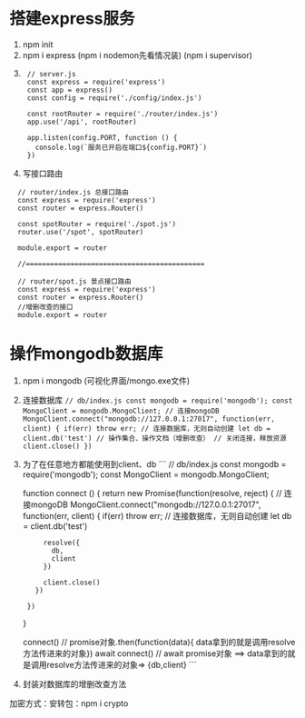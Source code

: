 # 搭建express服务
1. npm init
2. npm i express   (npm i nodemon先看情况装)  (npm i supervisor)
3. ```
    // server.js
    const express = require('express')
    const app = express()
    const config = require('./config/index.js')

    const rootRouter = require('./router/index.js')
    app.use('/api', rootRouter)

    app.listen(config.PORT, function () {
      console.log(`服务已开启在端口${config.PORT}`)
    })
   ```
4. 写接口路由
  ```
    // router/index.js 总接口路由
    const express = require('express')
    const router = express.Router()

    const spotRouter = require('./spot.js')
    router.use('/spot', spotRouter)

    module.export = router

    //============================================

    // router/spot.js 景点接口路由
    const express = require('express')
    const router = express.Router()
    //增删改查的接口
    module.export = router
  ```
# 操作mongodb数据库
  1. npm i mongodb (可视化界面/mongo.exe文件)
  2. 连接数据库
    ```
      // db/index.js
        const mongodb = require('mongodb');
        const MongoClient = mongodb.MongoClient;
        // 连接mongoDB
        MongoClient.connect("mongodb://127.0.0.1:27017", function(err, client) {
          if(err) throw err;
          // 连接数据库，无则自动创建
          let db = client.db('test')
          // 操作集合、操作文档（增删改查）
          // 关闭连接，释放资源
          client.close()
        })
    ```
  3. 为了在任意地方都能使用到client、db
    ```
      // db/index.js
        const mongodb = require('mongodb');
        const MongoClient = mongodb.MongoClient;
        
        function connect () {
          return new Promise(function(resolve, reject) {
            // 连接mongoDB
            MongoClient.connect("mongodb://127.0.0.1:27017", function(err, client) {
              if(err) throw err;
              // 连接数据库，无则自动创建
              let db = client.db('test')

              resolve({
                db,
                client
              })
              
              client.close()
            })
            
          })
        }

        connect()  // promise对象.then(function(data){ data拿到的就是调用resolve方法传进来的对象}) 
        await connect()  // await promise对象 ==> data拿到的就是调用resolve方法传进来的对象=> {db,client}
    ```
  4. 封装对数据库的增删改查方法



  加密方式：安转包：npm i crypto